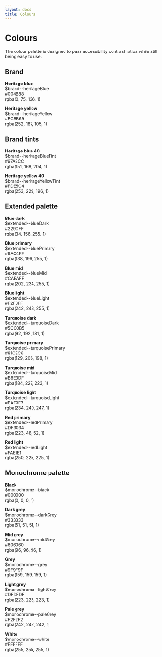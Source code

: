 ```yaml
---
layout: docs
title: Colours
---
```


# Colours

The colour palette is designed to pass accessibility contrast ratios while still being easy to use.

## Brand

<div class="c-card">
  <div class="c-card__media c-color-block--heritageBlue"></div>
  <div class="c-card__body">
    <p>
      <strong>Heritage blue</strong><br>
      $brand--heritageBlue<br>
      #004B88<br>
      rgba(0, 75, 136, 1)
    </p>
  </div>
</div>

<div class="c-card">
  <div class="c-card__media c-color-block--heritageYellow"></div>
  <div class="c-card__body">
    <p>
      <strong>Heritage yellow</strong><br>
      $brand--heritageYellow<br>
      #FCBB69<br>
      rgba(252, 187, 105, 1)
    </p>
  </div>
</div>

## Brand tints

<div class="c-card">
  <div class="c-card__media c-color-block--heritageBlueTint"></div>
  <div class="c-card__body">
    <p>
      <strong>Heritage blue 40</strong><br>
      $brand--heritageBlueTint<br>
      #97A8CC<br>
      rgba(151, 168, 204, 1)
    </p>
  </div>
</div>

<div class="c-card">
  <div class="c-card__media c-color-block--heritageYellowTint"></div>
  <div class="c-card__body">
    <p>
      <strong>Heritage yellow 40</strong><br>
      $brand--heritageYellowTint<br>
      #FDE5C4<br>
      rgba(253, 229, 196, 1)
    </p>
  </div>
</div>

## Extended palette

<div class="c-card">
  <div class="c-card__media c-color-block--blueDark"></div>
  <div class="c-card__body">
    <p>
      <strong>Blue dark</strong><br>
      $extended--blueDark<br>
      #229CFF<br>
      rgba(34, 156, 255, 1)
    </p>
  </div>
</div>

<div class="c-card">
  <div class="c-card__media c-color-block--bluePrimary"></div>
  <div class="c-card__body">
    <p>
      <strong>Blue primary</strong><br>
      $extended--bluePrimary<br>
      #8AC4FF<br>
      rgba(138, 196, 255, 1)
    </p>
  </div>
</div>

<div class="c-card">
  <div class="c-card__media c-color-block--blueMid"></div>
  <div class="c-card__body">
    <p>
      <strong>Blue mid</strong><br>
      $extended--blueMid<br>
      #CAEAFF<br>
      rgba(202, 234, 255, 1)
    </p>
  </div>
</div>

<div class="c-card">
  <div class="c-card__media c-color-block--blueLight"></div>
  <div class="c-card__body">
    <p>
      <strong>Blue light</strong><br>
      $extended--blueLight<br>
      #F2F8FF<br>
      rgba(242, 248, 255, 1)
    </p>
  </div>
</div>

<div class="c-card">
  <div class="c-card__media c-color-block--turquoiseDark"></div>
  <div class="c-card__body">
    <p>
      <strong>Turquoise dark</strong><br>
        $extended--turquoiseDark<br>
      #5CC0B5<br>
      rgba(92, 192, 181, 1)
    </p>
  </div>
</div>

<div class="c-card">
  <div class="c-card__media c-color-block--turquoisePrimary"></div>
  <div class="c-card__body">
    <p>
      <strong>Turquoise primary</strong><br>
      $extended--turquoisePrimary<br>
      #81CEC6<br>
      rgba(129, 206, 198, 1)
    </p>
  </div>
</div>

<div class="c-card">
  <div class="c-card__media c-color-block--turquoiseMid"></div>
  <div class="c-card__body">
    <p>
      <strong>Turquoise mid</strong><br>
      $extended--turquoiseMid<br>
      #B8E3DF<br>
      rgba(184, 227, 223, 1)
    </p>
  </div>
</div>

<div class="c-card">
  <div class="c-card__media c-color-block--turquoiseLight"></div>
  <div class="c-card__body">
    <p>
      <strong>Turquoise light</strong><br>
      $extended--turquoiseLight<br>
      #EAF9F7<br>
      rgba(234, 249, 247, 1)
    </p>
  </div>
</div>

<div class="c-card">
  <div class="c-card__media c-color-block--redPrimary"></div>
  <div class="c-card__body">
    <p>
      <strong>Red primary</strong><br>
      $extended--redPrimary<br>
      #DF3034<br>
      rgba(223, 48, 52, 1)
    </p>
  </div>
</div>

<div class="c-card">
  <div class="c-card__media c-color-block--redLight">
  </div>
  <div class="c-card__body">
    <p>
      <strong>Red light</strong><br>
      $extended--redLight<br>
      #FAE1E1<br>
      rgba(250, 225, 225, 1)
    </p>
  </div>
</div>

## Monochrome palette

<div class="c-card">
  <div class="c-card__media c-color-block--black">
  </div>
  <div class="c-card__body">
    <p>
      <strong>Black</strong><br>
      $monochrome--black<br>
      #000000<br>
      rgba(0, 0, 0, 1)
    </p>
  </div>
</div>

<div class="c-card">
  <div class="c-card__media c-color-block--darkGrey">
  </div>
  <div class="c-card__body">
    <p>
      <strong>Dark grey</strong><br>
      $monochrome--darkGrey<br>
      #333333<br>
      rgba(51, 51, 51, 1)
    </p>
  </div>
</div>

<div class="c-card">
  <div class="c-card__media c-color-block--midGrey">
  </div>
  <div class="c-card__body">
    <p>
      <strong>Mid grey</strong><br>
      $monochrome--midGrey<br>
      #606060<br>
      rgba(96, 96, 96, 1)
    </p>
  </div>
</div>

<div class="c-card">
  <div class="c-card__media c-color-block--grey">
  </div>
  <div class="c-card__body">
    <p>
      <strong>Grey</strong><br>
      $monochrome--grey<br>
      #9F9F9F<br>
      rgba(159, 159, 159, 1)
    </p>
  </div>
</div>

<div class="c-card">
  <div class="c-card__media c-color-block--lightGrey">
  </div>
  <div class="c-card__body">
    <p>
      <strong>Light grey</strong><br>
      $monochrome--lightGrey<br>
      #DFDFDF<br>
      rgba(223, 223, 223, 1)
    </p>
  </div>
</div>

<div class="c-card">
  <div class="c-card__media c-color-block--paleGrey">
  </div>
  <div class="c-card__body">
    <p>
      <strong>Pale grey</strong><br>
      $monochrome--paleGrey<br>
      #F2F2F2<br>
      rgba(242, 242, 242, 1)
    </p>
  </div>
</div>

<div class="c-card">
  <div class="c-card__media c-color-block--white">
  </div>
  <div class="c-card__body">
    <p>
      <strong>White</strong><br>
      $monochrome--white<br>
      #FFFFFF<br>
      rgba(255, 255, 255, 1)
    </p>
  </div>
</div>
